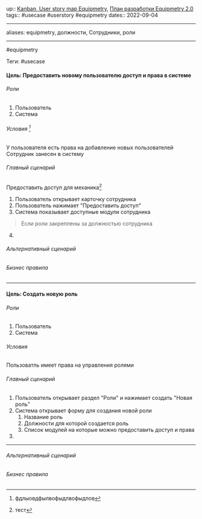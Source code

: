 up:: [Kanban, User story map Equipmetry](../Kanban,%20User%20story%20map%20Equipmetry.md), [План разработки Equipmetry 2.0](../План%20разработки%20Equipmetry%202.0.md)
tags:: #usecase #userstory #equipmetry 
dates:: 2022-09-04

---
aliases: equipmetry, должности, Сотрудники, роли 

---

#equipmetry 

Теги: #usecase  
#### Цель: Предоставить новому пользователю доступ и права в системе

###### Роли
1. Пользователь 
2. Система

###### Условия [^2]
У пользователя есть права на добавление новых пользователей
Сотрудник занесен в систему

###### Главный сценарий
Предоставить доступ для механика[^1]
1. Пользователь открывает карточку сотрудника
2. Пользователь нажимает "Предоставить доступ"
3. Система показывает доступные модули сотрудника 
 > Если роли закреплены за должностью сотрудника
4. 

###### Альтернативный сценарий


###### Бизнес правила


---


#### Цель: Создать новую роль

###### Роли
1. Пользователь
2. Система

###### Условия
Пользоватль имеет права на управления ролями
###### Главный сценарий
1. Пользователь открывает раздел "Роли" и нажимает создать "Новая роль"
2. Система открывает форму для создания новой роли
	1. Название роль
	2. Должности для которой создается роль
	3. Список модулей на которые можно предоставить доступ и права
4. 


---
###### Альтернативный сценарий


###### Бизнес правила


[^1]: тест
[^2]: фдлыовдфылвофыдлвофыдлов
